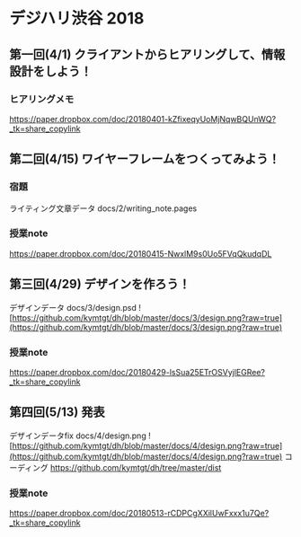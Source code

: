 # デジハリ渋谷 2018

## 第一回(4/1) クライアントからヒアリングして、情報設計をしよう！

### ヒアリングメモ
https://paper.dropbox.com/doc/20180401-kZfixeqyUoMjNqwBQUnWQ?_tk=share_copylink


## 第二回(4/15) ワイヤーフレームをつくってみよう！

### 宿題
ライティング文章データ docs/2/writing_note.pages

### 授業note
https://paper.dropbox.com/doc/20180415-NwxlM9s0Uo5FVqQkudqDL

## 第三回(4/29) デザインを作ろう！
デザインデータ docs/3/design.psd
![https://github.com/kymtgt/dh/blob/master/docs/3/design.png?raw=true](https://github.com/kymtgt/dh/blob/master/docs/3/design.png?raw=true)

### 授業note
https://paper.dropbox.com/doc/20180429-lsSua25ETrOSVyjlEGRee?_tk=share_copylink

## 第四回(5/13) 発表
デザインデータfix docs/4/design.png
![https://github.com/kymtgt/dh/blob/master/docs/4/design.png?raw=true](https://github.com/kymtgt/dh/blob/master/docs/4/design.png?raw=true)
コーディング https://github.com/kymtgt/dh/tree/master/dist
### 授業note
https://paper.dropbox.com/doc/20180513-rCDPCgXXilUwFxxx1u7Qe?_tk=share_copylink

